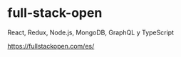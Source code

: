 # full-stack-open
React, Redux, Node.js, MongoDB, GraphQL y TypeScript

https://fullstackopen.com/es/
